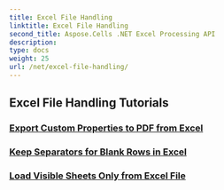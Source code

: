```yaml
---
title: Excel File Handling
linktitle: Excel File Handling
second_title: Aspose.Cells .NET Excel Processing API
description: 
type: docs
weight: 25
url: /net/excel-file-handling/
---
```


## Excel File Handling Tutorials
### [Export Custom Properties to PDF from Excel](./export-custom-properties-to-pdf/)
### [Keep Separators for Blank Rows in Excel](./keep-separators-for-blank-rows/)
### [Load Visible Sheets Only from Excel File](./load-visible-sheets-only/)